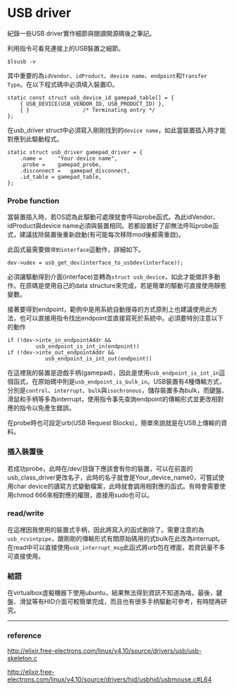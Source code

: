 # USB driver

紀錄一些USB driver實作細節與閱讀開源碼後之筆記。

利用指令可看見連接上的USB裝置之細節。

```
$lsusb -v
```

其中重要的為`idVendor`、`idProduct`、`device name`、`endpoint`和`Transfer Type`。在以下程式碼中必須填入裝置ID。

```
static const struct usb_device_id gamepad_table[] = {
	{ USB_DEVICE(USB_VENDOR_ID, USB_PRODUCT_ID) },
	{ }					/* Terminating entry */
};
```
在usb_driver struct中必須寫入剛剛找到的`device name`，如此當裝置插入時才能對應到此驅動程式。

```
static struct usb_driver gamepad_driver = {
	.name =		"Your device name",
	.probe =	gamepad_probe,
	.disconnect =	gamepad_disconnect,
	.id_table =	gamepad_table,
};
```

### Probe function

當裝置插入時，若OS認為此驅動可處理就會呼叫probe函式。為此idVendor、idProduct與device name必須與裝置相同。若都設置好了卻無法呼叫probe函式，建議拔除裝置後重新啟動(有可能每次移除mod後都需重啟)。

此函式最需要做`得到interface`這動作，詳細如下。

```
dev->udev = usb_get_dev(interface_to_usbdev(interface));
```

必須讓驅動得到介面(interface)並轉為`struct usb_device`，如此才能做許多動作。在原碼是使用自己的data structure來完成，若是簡單的驅動可直接使用靜態變數。

接著要得到endpoint，範例中是用系統自動搜尋的方式原則上也建議使用此方法，也可以直接用指令找出endpoint並直接寫死於系統中。必須要特別注意以下的動作

```
if (!dev->inte_in_endpointAddr &&
	     usb_endpoint_is_int_in(endpoint))
if (!dev->inte_out_endpointAddr &&
		    usb_endpoint_is_int_out(endpoint))
```

在這裡我的裝置是遊戲手柄(gamepad)，因此是使用`usb_endpoint_is_int_in`這個函式，在原始碼中則是`usb_endpoint_is_bulk_in`。USB裝置有4種傳輸方式，分別是`control`、`interrupt`、`bulk`與`isochronous`，儲存裝置多為bulk，而鍵盤、滑鼠和手柄等多為interrupt，使用指令事先查詢endpoint的傳輸形式並更改相對應的指令以免產生錯誤。

在probe時也可設定urb(USB Request Blocks)，簡單來說就是在USB上傳輸的資料。

### 插入裝置後

若成功probe，此時在/dev/目錄下應該會有你的裝置，可以在前面的usb_class_driver更改名子，此時的名子就會是Your_device_name0，可嘗試使用char device的讀寫方式變動檔案，此時就會調用相對應的函式。有時會需要使用chmod 666來相對應的權限，直接用sudo也可以。

### read/write

在這裡因我使用的裝置式手柄，因此將寫入的函式刪除了。需要注意的為`usb_rcvintpipe`，跟剛剛的傳輸形式有關原始碼用的式bulk在此改為interrupt。在read中可以直接使用`usb_interrupt_msg`此函式將urb包在裡面，若資訊量不多可直接使用。

### 結語

在virtualbox虛擬機器下使用ubuntu，結果無法得到資訊不知道為啥。最後，鍵盤、滑鼠等有HID介面可較簡單完成，而且也有很多手柄驅動可參考，有時間再研究。

---

### reference

<http://elixir.free-electrons.com/linux/v4.10/source/drivers/usb/usb-skeleton.c>

<http://elixir.free-electrons.com/linux/v4.10/source/drivers/hid/usbhid/usbmouse.c#L64>





